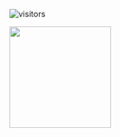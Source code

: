 <!-- <img src="https://raw.githubusercontent.com/Os-Prog/gif/master/j0nesadfz9fifxyd15mr.gif" width="900px" height="400" > -->
<!-- Hello There 👋🏼 -->
![visitors](https://visitor-badge.glitch.me/badge?page_id=${os-prog})

<img height="180em" src="https://github-readme-stats.vercel.app/api?username=Os-Prog&show_icons=true&hide_border=true&&count_private=true&include_all_commits=true" />
